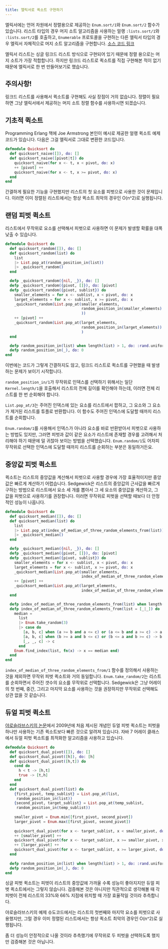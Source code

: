 ```yaml
---
title: 엘릭서로 퀵소트 구현하기
---
```


엘릭서에는 언어 차원에서 정렬용으로 제공하는 `Enum.sort/1`와 `Enum.sort/2` 함수가 있습니다. 리스트 타입의 경우 머지 소트 알고리즘을 사용하는 얼랭 `:lists.sort/1`와 `:lists.sort/2`를 호출하고, `Enumerable` 프로토콜을 구현하는 다른 엘릭서 타입의 경우 엘릭서 자체적으로 머지 소트 알고리즘을 구현합니다. [소스 코드 링크](https://github.com/elixir-lang/elixir/blob/master/lib/elixir/lib/enum.ex#L2111)

엘릭서 리스트는 싱글 링크드 리스트 방식으로 구현되어 있기 때문에 정렬 용으로는 머지 소트가 가장 적합합니다. 하지만 링크드 리스트로 퀵소트를 직접 구현해본 적이 없기 때문에 엘릭서로 한 번 만들어보기로 했습니다. 

<!--more-->

## 주의사항!

링크드 리스트를 사용해서 퀵소트를 구현해도 사실 장점이 거의 없습니다. 정렬이 필요하면 그냥 엘릭서에서 제공하는 머지 소트 정렬 함수를 사용하시면 되겠습니다.

## 기초적 퀵소트

Programming Erlang 책에 Joe Armstrong 본인이 예시로 제공한 얼랭 퀵소트 예제 코드가 있습니다. 다음은 그걸 엘릭서로 그대로 변환한 코드입니다.

```elixir
defmodule Quicksort do
  def quicksort_naive([]), do: []
  def quicksort_naive([pivot|t]) do
    quicksort_naive(for x <- t, x < pivot, do: x)
    ++ [pivot] ++
    quicksort_naive(for x <- t, x >= pivot, do: x)
  end
end
```

간결하게 필요한 기능을 구현했지만 리스트의 첫 요소를 피벗으로 사용한 것이 문제입니다. 이러면 이미 정렬된 리스트에서는 항상 퀵소트 최악의 경우인 O(n^2)로 실행됩니다.

## 랜덤 피벗 퀵소트

리스트에서 무작위로 요소를 선택해서 피벗으로 사용하면 이 문제가 발생할 확률을 대폭 낮출 수 있습니다. 

```elixir
defmodule Quicksort do
  def quicksort_random([]), do: []
  def quicksort_random(list) do
    list
    |> List.pop_at(random_position_in(list))
    |> _quicksort_random()
  end

  defp _quicksort_random({nil, _}), do: []
  defp _quicksort_random({pivot, []}), do: [pivot]
  defp _quicksort_random({pivot, sublist}) do
    smaller_elements = for x <- sublist, x < pivot, do: x
    larget_elements = for x <- sublist, x >= pivot, do: x
    _quicksort_random(List.pop_at(smaller_elements, 
                                  random_position_in(smaller_elements)
                                  ))
    ++ [pivot] ++
    _quicksort_random(List.pop_at(larget_elements, 
                                  random_position_in(larget_elements))
                                  )
  end

  defp random_position_in(list) when length(list) > 1, do: :rand.uniform(length(list)) - 1
  defp random_position_in(_), do: 0
end
```

이번에는 코드가 그렇게 간결하지도 않고, 링크드 리스트로 퀵소트를 구현했을 때 발생하는 문제가 보이기 시작합니다. 

`random_position_in/1`가 무작위로 인덱스를 선택하기 위해서는 일단 `Kernel.length/1`을 호출해서 리스트의 전체 길이를 확인해야 하는데, 이러면 전체 리스트를 한 번 순회해야 합니다.

`List.pop_at/3`는 주어진 인덱스에 있는 요소를 리스트에서 팝하고, 그 요소와 그 요소가 제거된 리스트를 튜플로 반환합니다. 이 함수도 주어진 인덱스에 도달할 때까지 리스트를 순회합니다.

`Enum.random/1`를 사용해서 인덱스가 아니라 요소를 바로 반환받아서 피벗으로 사용하는 방법도 있지만, 그러면 피벗과 값이 같은 요소가 리스트에 존재할 경우를 고려해서 처리해야 하기 때문에 덜 귀찮아 보이는 방법을 선택했습니다. `Enum.random/1`도 어차피 무작위로 선택한 인덱스에 도달할 때까지 리스트를 순회하는 부분은 동일하거든요.

## 중앙값 피벗 퀵소트

퀵소트는 리스트의 중앙값을 계산해서 피벗으로 사용할 경우에 가장 효율적이지만 중앙값은 빠르게 계산하기 어렵습니다. Sedgewick은 리스트의 중앙값의 근사값을 빠르게 구하는 방법으로 리스트에서 요소 세 개를 뽑아서 그 세 요소의 중앙값을 계산하고, 그 값을 피벗으로 사용하기를 권장합니다. 이러면 무작위로 피벗을 선택할 때보다 더 안정적인 성능이 나옵니다. 

```elixir
defmodule Quicksort do
  def quicksort_median([]), do: []
  def quicksort_median(list) do
    list
    |> List.pop_at(index_of_median_of_three_random_elements_from(list))
    |> _quicksort_median()
  end

  defp _quicksort_median({nil, _}), do: []
  defp _quicksort_median({pivot, []}), do: [pivot]
  defp _quicksort_median({pivot, sublist}) do
    smaller_elements = for x <- sublist, x < pivot, do: x
    larget_elements = for x <- sublist, x >= pivot, do: x
    _quicksort_median(List.pop_at(smaller_elements, 
                                  index_of_median_of_three_random_elements_from(smaller_elements)))
    ++ [pivot] ++
    _quicksort_median(List.pop_at(larget_elements, 
                                  index_of_median_of_three_random_elements_from(larget_elements)))
  end

  defp index_of_median_of_three_random_elements_from(list) when length(list) < 3, do: 0
  defp index_of_median_of_three_random_elements_from(list = [_|_]) do
    median =
      list
      |> Enum.take_random(3)
      |> case do
        [a, b, c] when (a >= b and a <= c) or (a <= b and a >= c) -> a
        [a, b, c] when (b >= a and b <= c) or (b <= a and b >= c) -> b
        [_, _, c] -> c
      end
    Enum.find_index(list, fn(x) -> x == median end)
  end
end
```

`index_of_median_of_three_random_elements_from/1` 함수를 정의해서 사용하는 것을 제외하면 무작위 피벗 퀵소트와 거의 동일합니다. `Enum.take_random/2`는 리스트를 순회하면서 주어진 갯수의 요소를 무작위로 선택합니다. Sedgewick은 그냥 어레이의 첫 번째, 중간, 그리고 마지막 요소를 사용하는 것을 권장하지만 무작위로 선택해도 상관 없을 것 같습니다.

## 듀얼 피벗 퀵소트

[야로슬라브스키의 논문](http://codeblab.com/wp-content/uploads/2009/09/DualPivotQuicksort.pdf)에서 2009년에 처음 제시된 개념인 듀얼 피벗 퀵소트는 피벗을 하나만 사용하는 기존 퀵소트보다 빠른 것으로 알려져 있습니다. 자바 7 어레이 클래스에서 듀얼 피벗 퀵소트를 최적화한 알고리즘을 사용하고 있습니다.

```elixir
defmodule Quicksort do
  def quicksort_dual_pivot([]), do: []
  def quicksort_dual_pivot([h]), do: [h]
  def quicksort_dual_pivot([h,t]) do
    cond do
      h < t -> [h,t]
      true -> [t,h]
    end
  end
  def quicksort_dual_pivot(list) do
    {first_pivot, temp_sublist} = List.pop_at(list,
     random_position_in(list))
    {second_pivot, target_sublist} = List.pop_at(temp_sublist,
     random_position_in(temp_sublist))
    
    smaller_pivot = Enum.min([first_pivot, second_pivot])
    larger_pivot = Enum.max([first_pivot, second_pivot])
    
    quicksort_dual_pivot(for x <- target_sublist, x < smaller_pivot, do: x) 
    ++ [smaller_pivot] ++
    quicksort_dual_pivot(for x <- target_sublist, x >= smaller_pivot, x < larger_pivot, do: x)
    ++ [larger_pivot] ++
    quicksort_dual_pivot(for x <- target_sublist, x >= larger_pivot, do: x)
  end
  
  defp random_position_in(list) when length(list) > 1, do: :rand.uniform(length(list)) - 1
  defp random_position_in(_), do: 0
end
```

싱글 피벗 퀵소트는 피벗이 리스트의 중앙값에 가까울 수록 성능이 좋아지지만 듀얼 피벗 퀵소트에서는 그렇지 않습니다. 검증해본 것은 아니지만 직관적으로 생각해볼 때 각 피벗이 전체 리스트의 33%와 66% 지점에 위치할 때 가장 효율적일 것이라 추측합니다.

야로슬라브스키의 예제 슈도코드에서는 리스트의 첫번째와 마지막 요소를 피벗으로 사용했지만, 그럴 경우 이미 정렬된 리스트에서는 항상 퀵소트 최악의 경우인 O(n^2)로 실행됩니다. 

좀 더 성능이 안정적으로 나올 것이라 추측했기에 무작위로 두 피벗을 선택하도록 했지만 검증해본 것은 아닙니다.
